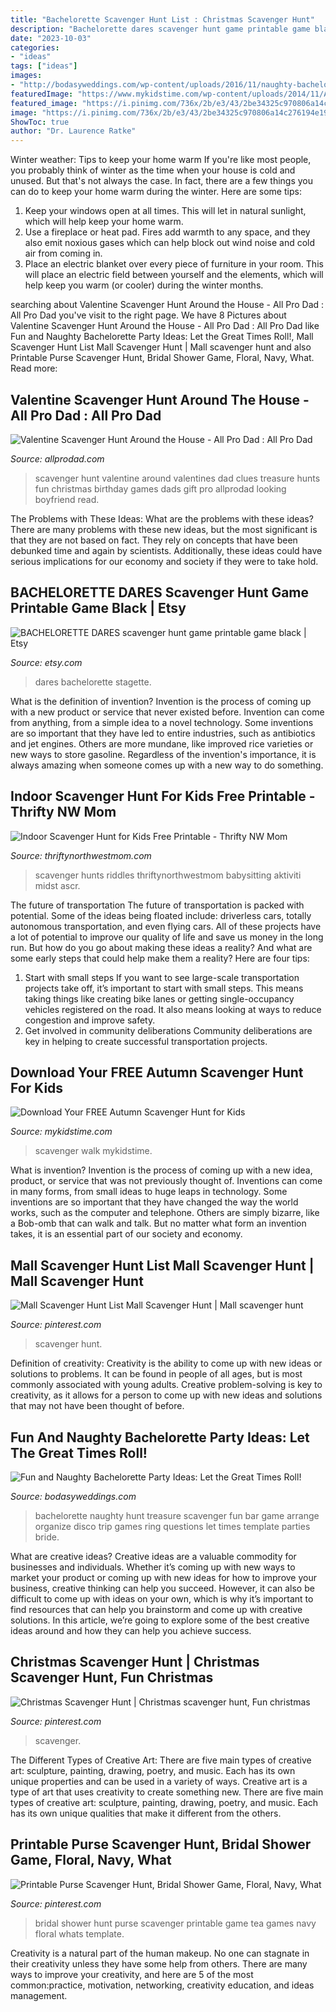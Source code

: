 ```yaml
---
title: "Bachelorette Scavenger Hunt List : Christmas Scavenger Hunt"
description: "Bachelorette dares scavenger hunt game printable game black"
date: "2023-10-03"
categories:
- "ideas"
tags: ["ideas"]
images:
- "http://bodasyweddings.com/wp-content/uploads/2016/11/naughty-bachelorette-party-treasure-hunt.jpg"
featuredImage: "https://www.mykidstime.com/wp-content/uploads/2014/11/Autumn-Scavenger-Hunt-Download-Mykidstime-696x984.jpg"
featured_image: "https://i.pinimg.com/736x/2b/e3/43/2be34325c970806a14c276194e1966d0.jpg"
image: "https://i.pinimg.com/736x/2b/e3/43/2be34325c970806a14c276194e1966d0.jpg"
ShowToc: true
author: "Dr. Laurence Ratke"
---
```



Winter weather: Tips to keep your home warm
If you're like most people, you probably think of winter as the time when your house is cold and unused. But that's not always the case. In fact, there are a few things you can do to keep your home warm during the winter. Here are some tips:
1) Keep your windows open at all times. This will let in natural sunlight, which will help keep your home warm.
2) Use a fireplace or heat pad. Fires add warmth to any space, and they also emit noxious gases which can help block out wind noise and cold air from coming in.
3) Place an electric blanket over every piece of furniture in your room. This will place an electric field between yourself and the elements, which will help keep you warm (or cooler) during the winter months.

	

		
searching about Valentine Scavenger Hunt Around the House - All Pro Dad : All Pro Dad you've visit to the right page. We have 8 Pictures about Valentine Scavenger Hunt Around the House - All Pro Dad : All Pro Dad like Fun and Naughty Bachelorette Party Ideas: Let the Great Times Roll!, Mall Scavenger Hunt List Mall Scavenger Hunt | Mall scavenger hunt and also Printable Purse Scavenger Hunt, Bridal Shower Game, Floral, Navy, What. Read more:
		
    
## Valentine Scavenger Hunt Around The House - All Pro Dad : All Pro Dad

<img loading=lazy src="https://www.allprodad.com/wp-content/uploads/2016/02/apd-hhgregg-valentine-scavenger-hunt-600w.jpg" onerror="this.onerror=null;this.src='https://tse4.mm.bing.net/th?id=OIP.l3kSBafEIby5rd-znWtioAHaJl&amp;pid=15.1';" alt="Valentine Scavenger Hunt Around the House - All Pro Dad : All Pro Dad">

_Source: allprodad.com_

>scavenger hunt valentine around valentines dad clues treasure hunts fun christmas birthday games dads gift pro allprodad looking boyfriend read. 

	

The Problems with These Ideas: What are the problems with these ideas?
There are many problems with these new ideas, but the most significant is that they are not based on fact. They rely on concepts that have been debunked time and again by scientists. Additionally, these ideas could have serious implications for our economy and society if they were to take hold.

    
## BACHELORETTE DARES Scavenger Hunt Game Printable Game Black | Etsy

<img loading=lazy src="https://i.etsystatic.com/16663277/r/il/bef3db/1603552548/il_fullxfull.1603552548_7owd.jpg" onerror="this.onerror=null;this.src='https://tse1.mm.bing.net/th?id=OIP.I53CFTH5FrK1upDmn_T9zQHaGC&amp;pid=15.1';" alt="BACHELORETTE DARES scavenger hunt game printable game black | Etsy">

_Source: etsy.com_

>dares bachelorette stagette. 

	

What is the definition of invention?
Invention is the process of coming up with a new product or service that never existed before. Invention can come from anything, from a simple idea to a novel technology. Some inventions are so important that they have led to entire industries, such as antibiotics and jet engines. Others are more mundane, like improved rice varieties or new ways to store gasoline. Regardless of the invention's importance, it is always amazing when someone comes up with a new way to do something.

    
## Indoor Scavenger Hunt For Kids Free Printable - Thrifty NW Mom

<img loading=lazy src="https://www.thriftynorthwestmom.com/wp-content/uploads/2020/03/Indoor-Scavenger-Hunt-Free-Printable.png" onerror="this.onerror=null;this.src='https://tse2.mm.bing.net/th?id=OIP.3vecyEYpAIO6a3YYBOBHwgHaLH&amp;pid=15.1';" alt="Indoor Scavenger Hunt for Kids Free Printable - Thrifty NW Mom">

_Source: thriftynorthwestmom.com_

>scavenger hunts riddles thriftynorthwestmom babysitting aktiviti midst ascr. 

	

The future of transportation
The future of transportation is packed with potential. Some of the ideas being floated include: driverless cars, totally autonomous transportation, and even flying cars. All of these projects have a lot of potential to improve our quality of life and save us money in the long run. But how do you go about making these ideas a reality? And what are some early steps that could help make them a reality? Here are four tips: 
1. Start with small steps 
If you want to see large-scale transportation projects take off, it’s important to start with small steps. This means taking things like creating bike lanes or getting single-occupancy vehicles registered on the road. It also means looking at ways to reduce congestion and improve safety. 
2. Get involved in community deliberations 
Community deliberations are key in helping to create successful transportation projects.

    
## Download Your FREE Autumn Scavenger Hunt For Kids

<img loading=lazy src="https://www.mykidstime.com/wp-content/uploads/2014/11/Autumn-Scavenger-Hunt-Download-Mykidstime-696x984.jpg" onerror="this.onerror=null;this.src='https://tse2.mm.bing.net/th?id=OIP.O7WvuxImJxW3uvnPvXAJlQHaKe&amp;pid=15.1';" alt="Download Your FREE Autumn Scavenger Hunt for Kids">

_Source: mykidstime.com_

>scavenger walk mykidstime. 

	

What is invention?
Invention is the process of coming up with a new idea, product, or service that was not previously thought of. Inventions can come in many forms, from small ideas to huge leaps in technology. Some inventions are so important that they have changed the way the world works, such as the computer and telephone. Others are simply bizarre, like a Bob-omb that can walk and talk. But no matter what form an invention takes, it is an essential part of our society and economy.

    
## Mall Scavenger Hunt List Mall Scavenger Hunt | Mall Scavenger Hunt

<img loading=lazy src="https://i.pinimg.com/736x/63/5a/93/635a9343849ec240b6299680cbf8a8d9.jpg" onerror="this.onerror=null;this.src='https://tse4.mm.bing.net/th?id=OIP.Pf-KBXLcAxnlGvO9EDmFcwHaLH&amp;pid=15.1';" alt="Mall Scavenger Hunt List Mall Scavenger Hunt | Mall scavenger hunt">

_Source: pinterest.com_

>scavenger hunt. 

	

Definition of creativity:
Creativity is the ability to come up with new ideas or solutions to problems. It can be found in people of all ages, but is most commonly associated with young adults. Creative problem-solving is key to creativity, as it allows for a person to come up with new ideas and solutions that may not have been thought of before.

    
## Fun And Naughty Bachelorette Party Ideas: Let The Great Times Roll!

<img loading=lazy src="http://bodasyweddings.com/wp-content/uploads/2016/11/naughty-bachelorette-party-treasure-hunt.jpg" onerror="this.onerror=null;this.src='https://tse4.mm.bing.net/th?id=OIP.s-zGx7vFRW0cYILqkksj8gHaLa&amp;pid=15.1';" alt="Fun and Naughty Bachelorette Party Ideas: Let the Great Times Roll!">

_Source: bodasyweddings.com_

>bachelorette naughty hunt treasure scavenger fun bar game arrange organize disco trip games ring questions let times template parties bride. 

	

What are creative ideas?
Creative ideas are a valuable commodity for businesses and individuals. Whether it’s coming up with new ways to market your product or coming up with new ideas for how to improve your business, creative thinking can help you succeed. However, it can also be difficult to come up with ideas on your own, which is why it’s important to find resources that can help you brainstorm and come up with creative solutions. In this article, we’re going to explore some of the best creative ideas around and how they can help you achieve success.

    
## Christmas Scavenger Hunt | Christmas Scavenger Hunt, Fun Christmas

<img loading=lazy src="https://i.pinimg.com/736x/2b/e3/43/2be34325c970806a14c276194e1966d0.jpg" onerror="this.onerror=null;this.src='https://tse1.mm.bing.net/th?id=OIP.ZfsBD_WZi1HjP4VhjLRy4QHaLH&amp;pid=15.1';" alt="Christmas Scavenger Hunt | Christmas scavenger hunt, Fun christmas">

_Source: pinterest.com_

>scavenger. 

	

The Different Types of Creative Art: There are five main types of creative art: sculpture, painting, drawing, poetry, and music. Each has its own unique properties and can be used in a variety of ways.
Creative art is a type of art that uses creativity to create something new. There are five main types of creative art: sculpture, painting, drawing, poetry, and music. Each has its own unique qualities that make it different from the others.

    
## Printable Purse Scavenger Hunt, Bridal Shower Game, Floral, Navy, What

<img loading=lazy src="https://i.pinimg.com/736x/e9/6f/b0/e96fb0f8282c55953f3a16d327350b91.jpg" onerror="this.onerror=null;this.src='https://tse3.mm.bing.net/th?id=OIP.AbGd2DZ3sRiX0uBjoD3SawHaKX&amp;pid=15.1';" alt="Printable Purse Scavenger Hunt, Bridal Shower Game, Floral, Navy, What">

_Source: pinterest.com_

>bridal shower hunt purse scavenger printable game tea games navy floral whats template. 

	

Creativity is a natural part of the human makeup. No one can stagnate in their creativity unless they have some help from others. There are many ways to improve your creativity, and here are 5 of the most common:practice, motivation, networking, creativity education, and ideas management.

